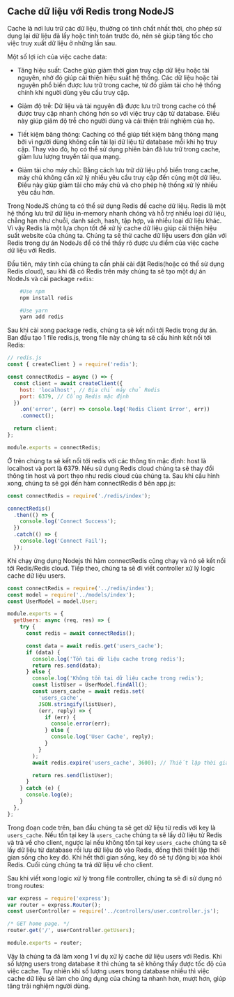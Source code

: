 <!-- Cache dữ liệu với Redis trong NodeJS -->

## Cache dữ liệu với Redis trong NodeJS

Cache là nơi lưu trữ các dữ liệu, thường có tính chất nhất thời, cho phép sử dụng lại dữ liệu đã lấy hoặc tính toán trước đó, nên sẽ giúp tăng tốc cho việc truy xuất dữ liệu ở những lần sau.

Một số lợi ích của việc cache data:

- Tăng hiệu suất: Cache giúp giảm thời gian truy cập dữ liệu hoặc tài nguyên, nhờ đó giúp cải thiện hiệu suất hệ thống. Các dữ liệu hoặc tài nguyên phổ biến được lưu trữ trong cache, từ đó giảm tải cho hệ thống chính khi người dùng yêu cầu truy cập.

- Giảm độ trễ: Dữ liệu và tài nguyên đã được lưu trữ trong cache có thể được truy cập nhanh chóng hơn so với việc truy cập từ database. Điều này giúp giảm độ trễ cho người dùng và cải thiện trải nghiệm của họ.

- Tiết kiệm băng thông: Caching có thể giúp tiết kiệm băng thông mạng bởi vì người dùng không cần tải lại dữ liệu từ database mỗi khi họ truy cập. Thay vào đó, họ có thể sử dụng phiên bản đã lưu trữ trong cache, giảm lưu lượng truyền tải qua mạng.

- Giảm tải cho máy chủ: Bằng cách lưu trữ dữ liệu phổ biến trong cache, máy chủ không cần xử lý nhiều yêu cầu truy cập đến cùng một dữ liệu. Điều này giúp giảm tải cho máy chủ và cho phép hệ thống xử lý nhiều yêu cầu hơn.

Trong NodeJS chúng ta có thể sử dụng Redis để cache dữ liệu. Redis là một hệ thống lưu trữ dữ liệu in-memory nhanh chóng và hỗ trợ nhiều loại dữ liệu, chẳng hạn như chuỗi, danh sách, hash, tập hợp, và nhiều loại dữ liệu khác. Vì vậy Redis là một lựa chọn tốt để xử lý cache dữ liệu giúp cải thiện hiệu suất website của chúng ta. Chúng ta sẽ thử cache dữ liệu users đơn giản với Redis trong dự án NodeJs để có thể thấy rõ được ưu điểm của việc cache dữ liệu với Redis.

Đầu tiên, máy tính của chúng ta cần phải cài đặt Redis(hoặc có thể sử dụng Redis cloud), sau khi đã có Redis trên máy chúng ta sẽ tạo một dự án NodeJs và cài package `redis`:

```bash
    #Use npm
    npm install redis

    #Use yarn
    yarn add redis
```

Sau khi cài xong package redis, chúng ta sẽ kết nối tới Redis trong dự án. Ban đầu tạo 1 file redis.js, trong file này chúng ta sẽ cấu hình kết nối tới Redis:

```javascript
// redis.js
const { createClient } = require('redis');

const connectRedis = async () => {
  const client = await createClient({
    host: 'localhost', // Địa chỉ máy chủ Redis
    port: 6379, // Cổng Redis mặc định
  })
    .on('error', (err) => console.log('Redis Client Error', err))
    .connect();

  return client;
};

module.exports = connectRedis;
```

Ở trên chúng ta sẽ kết nối tới redis với các thông tin mặc định: host là localhost và port là 6379. Nếu sử dụng Redis cloud chúng ta sẽ thay đổi thông tin host và port theo như redis cloud của chúng ta. Sau khi cấu hình xong, chúng ta sẽ gọi đến hàm connectRedis ở bên app.js:

```javascript
const connectRedis = require('./redis/index');

connectRedis()
  .then(() => {
    console.log('Connect Success');
  })
  .catch(() => {
    console.log('Connect Fail');
  });
```

Khi chạy ứng dụng Nodejs thì hàm connectRedis cũng chạy và nó sẽ kết nối tới Redis/Redis cloud. Tiếp theo, chúng ta sẽ đi viết controller xử lý logic cache dữ liệu users.

```javascript
const connectRedis = require('../redis/index');
const model = require('../models/index');
const UserModel = model.User;

module.exports = {
  getUsers: async (req, res) => {
    try {
      const redis = await connectRedis();

      const data = await redis.get('users_cache');
      if (data) {
        console.log('Tồn tại dữ liệu cache trong redis');
        return res.send(data);
      } else {
        console.log('Không tồn tại dữ liệu cache trong redis');
        const listUser = UserModel.findAll();
        const users_cache = await redis.set(
          'users_cache',
          JSON.stringify(listUser),
          (err, reply) => {
            if (err) {
              console.error(err);
            } else {
              console.log('User Cache', reply);
            }
          }
        );
        await redis.expire('users_cache', 3600); // Thiết lập thời gian sống cho key users_cache là 1h

        return res.send(listUser);
      }
    } catch (e) {
      console.log(e);
    }
  },
};
```

Trong đoạn code trên, ban đầu chúng ta sẽ get dữ liệu từ redis với key là `users_cache`. Nếu tồn tại key là `users_cache` chúng ta sẽ lấy dữ liệu từ Redis và trả về cho client, ngược lại nếu không tồn tại key `users_cache` chúng ta sẽ lấy dữ liệu từ database rồi lưu dữ liệu đó vào Redis, đống thời thiết lập thời gian sống cho key đó. Khi hết thời gian sống, key đó sẽ tự động bị xóa khỏi Redis. Cuối cùng chúng ta trả dữ liệu về cho client.

Sau khi viết xong logic xử lý trong file controller, chúng ta sẽ đi sử dụng nó trong routes:

```javascript
var express = require('express');
var router = express.Router();
const userController = require('../controllers/user.controller.js');

/* GET home page. */
router.get('/', userController.getUsers);

module.exports = router;
```

Vậy là chúng ta đã làm xong 1 ví dụ xử lý cache dữ liệu users với Redis. Khi số lượng users trong database ít thì chúng ta sẽ không thấy được tốc độ của việc cache. Tuy nhiên khi số lượng users trong database nhiều thì việc cache dữ liệu sẽ làm cho ứng dụng của chúng ta nhanh hơn, mượt hơn, giúp tăng trải nghiệm người dùng.
